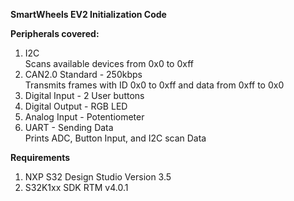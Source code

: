 **SmartWheels EV2 Initialization Code**  

**Peripherals covered:**  
   1. I2C  
      Scans available devices from 0x0 to 0xff
   2. CAN2.0 Standard - 250kbps  
      Transmits frames with ID 0x0 to 0xff and data from 0xff to 0x0
   3. Digital Input - 2 User buttons
   4. Digital Output - RGB LED
   5. Analog Input - Potentiometer
   6. UART - Sending Data  
      Prints ADC, Button Input, and I2C scan Data

**Requirements**  
   1. NXP S32 Design Studio Version 3.5
   2. S32K1xx SDK RTM v4.0.1
